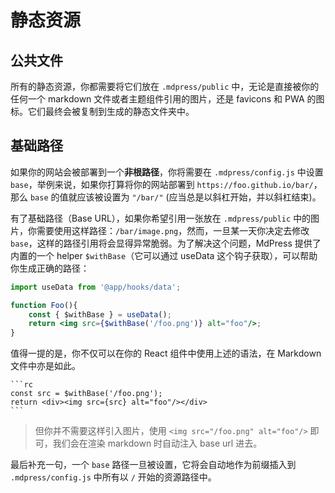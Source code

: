 # 静态资源

## 公共文件

所有的静态资源，你都需要将它们放在 `.mdpress/public` 中，无论是直接被你的任何一个 markdown 文件或者主题组件引用的图片，还是 favicons 和 PWA 的图标。它们最终会被复制到生成的静态文件夹中。

## 基础路径

如果你的网站会被部署到一个**非根路径**，你将需要在 `.mdpress/config.js` 中设置 `base`，举例来说，如果你打算将你的网站部署到 `https://foo.github.io/bar/`，那么 `base` 的值就应该被设置为 `"/bar/"` (应当总是以斜杠开始，并以斜杠结束)。

有了基础路径（Base URL），如果你希望引用一张放在 `.mdpress/public` 中的图片，你需要使用这样路径：`/bar/image.png`，然而，一旦某一天你决定去修改 `base`，这样的路径引用将会显得异常脆弱。为了解决这个问题，MdPress 提供了内置的一个 helper `$withBase`（它可以通过 useData 这个钩子获取），可以帮助你生成正确的路径：

``` jsx
import useData from '@app/hooks/data';

function Foo(){
    const { $withBase } = useData();
    return <img src={$withBase('/foo.png')} alt="foo"/>;
}
```

值得一提的是，你不仅可以在你的 React 组件中使用上述的语法，在 Markdown 文件中亦是如此。

````
```rc
const src = $withBase('/foo.png');
return <div><img src={src} alt="foo"/></div>
```
````

> 但你并不需要这样引入图片，使用 `<img src="/foo.png" alt="foo"/>` 即可，我们会在渲染 markdown 时自动注入 base url 进去。

最后补充一句，一个 `base` 路径一旦被设置，它将会自动地作为前缀插入到 `.mdpress/config.js` 中所有以 `/` 开始的资源路径中。